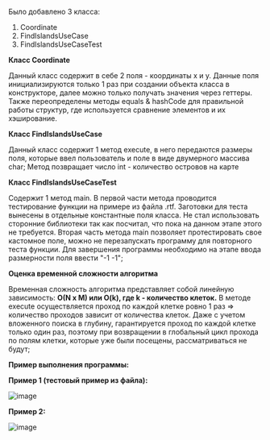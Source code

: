 Было добавлено 3 класса:
1. Coordinate
2. FindIslandsUseCase
3. FindIslandsUseCaseTest

**Класс Coordinate**

Данный класс содержит в себе 2 поля - координаты x и y. Данные поля инициализируются только 1 раз при создании объекта класса в конструкторе, далее можно только получать значения через геттеры. Также переопределены методы
equals & hashCode для правильной работы структур, где используется сравнение элементов и их хэширование.

**Класс FindIslandsUseCase**

Данный класс содержит 1 метод execute, в него передаются размеры поля, которые ввел пользователь и поле в виде двумерного массива char;
Метод позвращает число int - количество островов на карте

**Класс FindIslandsUseCaseTest**

Содержит 1 метод main. 
В первой части метода проводится тестирование функции на примере из файла .rtf. Заготовки для теста вынесены в отдельные константные поля класса. Не стал использовать сторонние библиотеки так как посчитал, что пока на данном этапе этого не требуется. 
Вторая часть метода main позволяет протестировать свое кастомное поле, можно не перезапускать программу для повторного теста функции. Для завершения программы необходимо на этапе ввода размерности поля ввести "-1 -1";

**Оценка временной сложности алгоритма**

Временная сложность алгоритма представляет собой линейную зависимость: 
**O(N x M) или O(k), где k - количество клеток.**
В методе execute осуществляется проход по каждой клетке ровно 1 раз => количество проходов зависит от количества клеток. Даже с учетом вложенного поиска в глубину, гарантируется проход по каждой клетке только один раз, поэтому при возвращении в глобальный цикл прохода
по полям клетки, которые уже были посещены, рассматриваться не будут;

**Пример выполнения программы:**

**Пример 1 (тестовый пример из файла):**

![image](https://github.com/user-attachments/assets/d839d717-d25a-471e-a2f9-533291246f32)

**Пример 2:**

![image](https://github.com/user-attachments/assets/47182cd4-116c-4986-9fff-eaa5ddf79e68)
